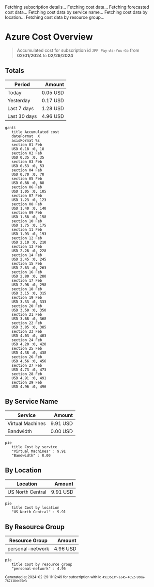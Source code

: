Fetching subscription details...
Fetching cost data...
Fetching forecasted cost data...
Fetching cost data by service name...
Fetching cost data by location...
Fetching cost data by resource group...
# Azure Cost Overview

> Accumulated cost for subscription id `JPF Pay-As-You-Go` from **02/01/2024** to **02/29/2024**

## Totals

|Period|Amount|
|---|---:|
|Today|0.05 USD|
|Yesterday|0.17 USD|
|Last 7 days|1.28 USD|
|Last 30 days|4.96 USD|

```mermaid
gantt
   title Accumulated cost
   dateFormat  X
   axisFormat %s
   section 01 Feb
   USD 0.18 :0, 18
   section 02 Feb
   USD 0.35 :0, 35
   section 03 Feb
   USD 0.53 :0, 53
   section 04 Feb
   USD 0.70 :0, 70
   section 05 Feb
   USD 0.88 :0, 88
   section 06 Feb
   USD 1.05 :0, 105
   section 07 Feb
   USD 1.23 :0, 123
   section 08 Feb
   USD 1.40 :0, 140
   section 09 Feb
   USD 1.58 :0, 158
   section 10 Feb
   USD 1.75 :0, 175
   section 11 Feb
   USD 1.93 :0, 193
   section 12 Feb
   USD 2.10 :0, 210
   section 13 Feb
   USD 2.28 :0, 228
   section 14 Feb
   USD 2.45 :0, 245
   section 15 Feb
   USD 2.63 :0, 263
   section 16 Feb
   USD 2.80 :0, 280
   section 17 Feb
   USD 2.98 :0, 298
   section 18 Feb
   USD 3.15 :0, 315
   section 19 Feb
   USD 3.33 :0, 333
   section 20 Feb
   USD 3.50 :0, 350
   section 21 Feb
   USD 3.68 :0, 368
   section 22 Feb
   USD 3.85 :0, 385
   section 23 Feb
   USD 4.03 :0, 403
   section 24 Feb
   USD 4.20 :0, 420
   section 25 Feb
   USD 4.38 :0, 438
   section 26 Feb
   USD 4.56 :0, 456
   section 27 Feb
   USD 4.73 :0, 473
   section 28 Feb
   USD 4.91 :0, 491
   section 29 Feb
   USD 4.96 :0, 496
```

## By Service Name

|Service|Amount|
|---|---:|
|Virtual Machines|9.91 USD|
|Bandwidth|0.00 USD|

```mermaid
pie
   title Cost by service
   "Virtual Machines" : 9.91
   "Bandwidth" : 0.00
```

## By Location

|Location|Amount|
|---|---:|
|US North Central|9.91 USD|

```mermaid
pie
   title Cost by location
   "US North Central" : 9.91
```

## By Resource Group

|Resource Group|Amount|
|---|---:|
|personal-network|4.96 USD|

```mermaid
pie
   title Cost by resource group
   "personal-network" : 4.96
```

<sup>Generated at 2024-02-29 11:12:49 for subscription with id `4913be3f-a345-4652-9bba-767418dd25e3`</sup>
